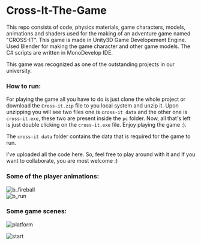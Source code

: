 # Cross-It-The-Game

This repo consists of code, physics materials, game characters, models, animations and shaders used for the making of an adventure game named "CROSS-IT". This game is made in Unity3D Game Developement Engine. Used Blender for making the game character and other game models. The C# scripts are written in MonoDevelop IDE.

This game was recognized as one of the outstanding projects in our university.

### How to run:
For playing the game all you have to do is just clone the whole project or download the `Cross-it.zip` file to you local system and unzip it.
Upon unzipping you will see two files one is `cross-it data` and the other one is `cross-it.exe`, these two are present inside the `pc` folder. Now, all that's left is just double clicking on the `cross-it.exe` file. Enjoy playing the game :).

The `cross-it data` folder contains the data that is required for the game to run.

I've uploaded all the code here. So, feel free to play around with it and If you want to collaborate, you are most welcome :)

### Some of the player animations: 
![b_fireball](https://user-images.githubusercontent.com/11135080/36772789-9f4f660a-1c7c-11e8-9c9d-39c769b7da53.PNG)     
![b_run](https://user-images.githubusercontent.com/11135080/36772797-a539ce7a-1c7c-11e8-8f82-4502ed598609.PNG)

### Some game scenes:
![platform](https://user-images.githubusercontent.com/11135080/36772815-b8639e7c-1c7c-11e8-9331-c1388ba8d8d9.PNG)

![start](https://user-images.githubusercontent.com/11135080/36772816-b890f39a-1c7c-11e8-80b3-23c30ccbee5d.PNG)
